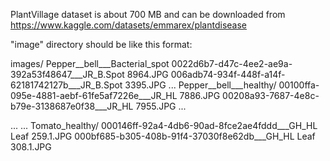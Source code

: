 PlantVillage dataset is about 700 MB and can be downloaded from https://www.kaggle.com/datasets/emmarex/plantdisease

"image" directory should be like this format:

images/
  Pepper__bell___Bacterial_spot
    0022d6b7-d47c-4ee2-ae9a-392a53f48647___JR_B.Spot 8964.JPG
    006adb74-934f-448f-a14f-62181742127b___JR_B.Spot 3395.JPG
    ...
  Pepper__bell___healthy/
    00100ffa-095e-4881-aebf-61fe5af7226e___JR_HL 7886.JPG
    00208a93-7687-4e8c-b79e-3138687e0f38___JR_HL 7955.JPG
    ...


  ...
  ...
  Tomato_healthy/
		000146ff-92a4-4db6-90ad-8fce2ae4fddd___GH_HL Leaf 259.1.JPG
		000bf685-b305-408b-91f4-37030f8e62db___GH_HL Leaf 308.1.JPG
		
